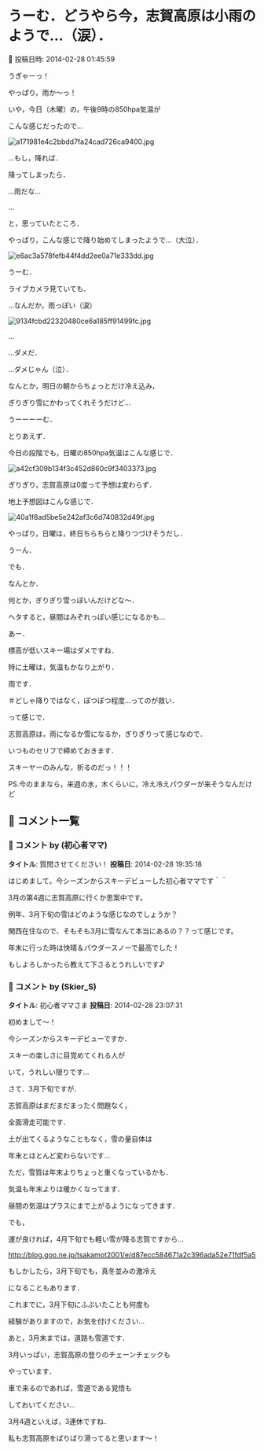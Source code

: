 # うーむ．どうやら今，志賀高原は小雨のようで…（涙）．

📅 投稿日時: 2014-02-28 01:45:59

うぎゃーっ！


やっぱり，雨か～っ！





いや，今日（木曜）の，午後9時の850hpa気温が


こんな感じだったので…




![a171981e4c2bbdd7fa24cad726ca9400.jpg](images/a171981e4c2bbdd7fa24cad726ca9400.jpg)




…もし，降れば．


降ってしまったら．


…雨だな…


…


と，思っていたところ．





やっぱり，こんな感じで降り始めてしまったようで…（大泣）．




![e6ac3a578fefb44f4dd2ee0a71e333dd.jpg](images/e6ac3a578fefb44f4dd2ee0a71e333dd.jpg)




うーむ．


ライブカメラ見ていても．


…なんだか，雨っぽい（涙）




![9134fcbd22320480ce6a185ff91499fc.jpg](images/9134fcbd22320480ce6a185ff91499fc.jpg)




…


…ダメだ．


…ダメじゃん（泣）．





なんとか，明日の朝からちょっとだけ冷え込み，


ぎりぎり雪にかわってくれそうだけど…


うーーーーむ．





とりあえず．


今日の段階でも，日曜の850hpa気温はこんな感じで．




![a42cf309b134f3c452d860c9f3403373.jpg](images/a42cf309b134f3c452d860c9f3403373.jpg)




ぎりぎり，志賀高原は0度って予想は変わらず．





地上予想図はこんな感じで．




![40a1f8ad5be5e242af3c6d740832d49f.jpg](images/40a1f8ad5be5e242af3c6d740832d49f.jpg)




やっぱり，日曜は，終日ちらちらと降りつづけそうだし．


うーん．


でも．


なんとか．


何とか，ぎりぎり雪っぽいんだけどな～．


ヘタすると，昼間はみぞれっぽい感じになるかも…





あー．


標高が低いスキー場はダメですね．


特に土曜は，気温もかなり上がり．


雨です．


＃どしゃ降りではなく，ぽつぽつ程度…ってのが救い．





って感じで．


志賀高原は，雨になるか雪になるか，ぎりぎりって感じなので．


いつものセリフで締めておきます．


スキーヤーのみんな，祈るのだっ！！！





PS.今のままなら，来週の水，木くらいに，冷え冷えパウダーが来そうなんだけど

## 💬 コメント一覧

### 💬 コメント by (初心者ママ)
**タイトル**: 質問させてください！
**投稿日**: 2014-02-28 19:35:18

はじめまして。今シーズンからスキーデビューした初心者ママです＾＾

3月の第4週に志賀高原に行くか思案中です。

例年、3月下旬の雪はどのような感じなのでしょうか？

関西在住なので、そもそも3月に雪なんて本当にあるの？？って感じです。

年末に行った時は快晴＆パウダースノーで最高でした！

もしよろしかったら教えて下さるとうれしいです♪

### 💬 コメント by (Skier_S)
**タイトル**: 初心者ママさま
**投稿日**: 2014-02-28 23:07:31

初めまして～！

今シーズンからスキーデビューですか．

スキーの楽しさに目覚めてくれる人が

いて，うれしい限りです…



さて．3月下旬ですが．

志賀高原はまだまだまったく問題なく，

全面滑走可能です．

土が出てくるようなこともなく，雪の量自体は

年末とほとんど変わらないです…

ただ，雪質は年末よりちょっと重くなっているかも．

気温も年末よりは暖かくなってます．

昼間の気温はプラスにまで上がるようになってきます．



でも，

運が良ければ，4月下旬でも軽い雪が降る志賀ですから…

http://blog.goo.ne.jp/tsakamot2001/e/d87ecc584671a2c396ada52e71fdf5a5

もしかしたら，3月下旬でも，真冬並みの激冷え

になることもあります．

これまでに，3月下旬にふぶいたことも何度も

経験がありますので，お気を付けください…



あと，3月末までは，道路も雪道です．

3月いっぱい，志賀高原の登りのチェーンチェックも

やっています．

車で来るのであれば，雪道である覚悟も

しておいてください…



3月4週といえば，3連休ですね．

私も志賀高原をばりばり滑ってると思います～！

